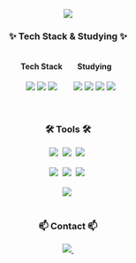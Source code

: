 <!--타이틀 부분-->

<div align="center">
  <img src="https://capsule-render.vercel.app/api?type=venom&height=250&color=6ade9c&text=Ea3124%20Github&section=header&reversal=false&textBg=false&fontColor=525252&fontSize=70&fontAlign=50" />
  </div>

<!--내용 부분-->

<div align="center">
  <h3>✨ Tech Stack & Studying ✨</h3>
  <div style="display: flex; justify-content: center; align-items: center;">
    <!-- Tech Stack Column -->
    <div style="margin-right: 20px;">
      <h4 align="center">Tech Stack</h4>
      <img src="https://img.shields.io/badge/python-3670A0?style=for-the-badge&logo=python&logoColor=ffdd54" />
      <img src="https://img.shields.io/badge/PyTorch-%23EE4C2C.svg?style=for-the-badge&logo=PyTorch&logoColor=white" />
      <img src="https://img.shields.io/badge/c++-%2300599C.svg?style=for-the-badge&logo=c%2B%2B&logoColor=white" />
    </div>
    <!-- Studying Column -->
    <div>
      <h4 align="center">Studying</h4>
      <img src="https://img.shields.io/badge/Linux-FCC624?style=for-the-badge&logo=linux&logoColor=black" />
      <img src="https://img.shields.io/badge/mysql-4479A1.svg?style=for-the-badge&logo=mysql&logoColor=white" />
      <img src="https://img.shields.io/badge/Next-black?style=for-the-badge&logo=next.js&logoColor=white" />
      <img src="https://img.shields.io/badge/opencv-%23white.svg?style=for-the-badge&logo=opencv&logoColor=white" />
    </div>
  </div>
</div>


<br>


<br>

<h3 align="center">🛠 Tools 🛠</h3>
<div align="center">
  <img src="https://img.shields.io/badge/git-F05033.svg?style=for-the-badge&logo=git&logoColor=white" />&nbsp
  <img src="https://img.shields.io/badge/github-181717.svg?style=for-the-badge&logo=github&logoColor=white" />&nbsp
  <img src="https://img.shields.io/badge/Notion-F3F3F3.svg?style=for-the-badge&logo=notion&logoColor=black" />&nbsp
</div>

<br>

<div align="center">
  <img src="https://img.shields.io/badge/VSCode-2C2C32.svg?style=for-the-badge&logo=visual-studio-code&logoColor=22ABF3" />&nbsp
  <img src="https://img.shields.io/badge/jupyter-2C2C32.svg?style=for-the-badge&logo=jupyter&logoColor=F37726" />&nbsp
  <img src="https://img.shields.io/badge/CLion-black?style=for-the-badge&logo=clion&logoColor=white" />&nbsp
</div>

<br>

<div align="center">
    <img src="https://github-readme-stats.vercel.app/api?username=Ea3124&show_icons=true&theme=transparent" />&nbsp
</div>

<br>

<h3 align="center">📫 Contact 📫</h3>
<div align="center">
  <a href="leesj6717@gmail.com">
    <img
      src="https://img.shields.io/badge/leesj6717@gmail.com-D14836?style=for-the-badge&logo=gmail&logoColor=white"/>&nbsp
  </a>
</div>

